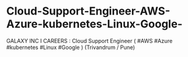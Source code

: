 # Cloud-Support-Engineer-AWS-Azure-kubernetes-Linux-Google-
GALAXY INC I CAREERS : Cloud Support Engineer ( #AWS #Azure #kubernetes #Linux #Google ) (Trivandrum / Pune)
